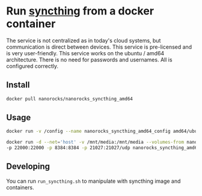 # Run [syncthing](https://syncthing.net) from a docker container

The service is not centralized as in today's cloud systems, but communication is direct between devices. This service is pre-licensed and is very user-friendly. This service works on the ubuntu / amd64 architecture. There is no need for passwords and usernames. All is configured correctly.

## Install
```sh
docker pull nanorocks/nanorocks_syncthing_amd64
```

## Usage

```sh
docker run -v /config --name nanorocks_syncthing_amd64_config amd64/ubuntu chown -R 22000 /config
```

```sh
docker run -d --net='host' -v /mnt/media:/mnt/media --volumes-from nanorocks_syncthing_amd64_config \
-p 22000:22000 -p 8384:8384 -p 21027:21027/udp nanorocks_syncthing_amd64

```

## Developing
You can run `run_syncthing.sh` to manipulate with syncthing image and containers.

